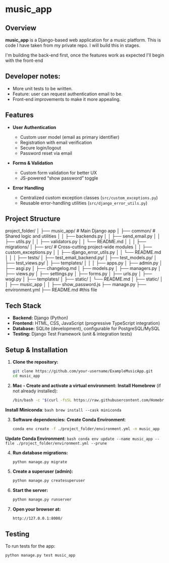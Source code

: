 # music_app

## Overview

**music_app** is a Django-based web application for a music platform. This is code I have taken from my private repo. I will build this in stages.

I'm building the back-end first, once the features work as expected I'll begin with the front-end

## Developer notes:
- More unit tests to be written.
- Feature: user can request authentication email to be.
- Front-end improvements to make it more appealing.

## Features

- **User Authentication**
  - Custom user model (email as primary identifier)
  - Registration with email verification
  - Secure login/logout
  - Password reset via email

- **Forms & Validation**
  - Custom form validation for better UX
  - JS-powered “show password” toggle

- **Error Handling**
  - Centralized custom exception classes (`src/custom_exceptions.py`)
  - Reusable error-handling utilities (`src/django_error_utils.py`)

## Project Structure
project_folder/
│
├── music_app/                  # Main Django app
│   ├── common/                 # Shared logic and utilities
│   │   ├── backends.py
│   │   ├── send_email.py
│   │   ├── utils.py
│   │   ├── validators.py
│   │   └── README.md
│   │
│   ├── migrations/
│   ├── src/                    # Cross-cutting project-wide modules
│   │   ├── custom_exceptions.py
│   │   ├── django_error_utils.py
│   │   └── README.md
│   │
│   ├── tests/
│       ├── test_email_backend.py/
│       ├── test_models.py/
│       ├── test_views.py/
│   ├── templates/
│   │
│   ├── apps.py
│   ├── admin.py
│   ├── asgi.py
│   ├── changelog.md
│   ├── models.py
│   ├── managers.py
│   ├── views.py
│   ├── settings.py
│   ├── forms.py
│   ├── urls.py
│   ├── wsgi.py
│   ├── templates/
│   ├── static/
│   └── README.md
│   ├── static/
│   │   ├── music_app
│   │       ├── show_password.js
├── manage.py
├── environment.yml
├── README.md #this file


## Tech Stack

- **Backend:** Django (Python)
- **Frontend:** HTML, CSS, JavaScript (progressive TypeScript integration)
- **Database:** SQLite (development), configurable for PostgreSQL/MySQL
- **Testing:** Django Test Framework (unit & integration tests)

## Setup & Installation

1. **Clone the repository:**
    ```sh
    git clone https://github.com/your-username/ExampleMusicApp.git
    cd music_app
    ```

2. **Mac - Create and activate a virtual environment:**
**Install Homebrew** (if not already installed):
    ```bash
    /bin/bash -c "$(curl -fsSL https://raw.githubusercontent.com/Homebrew/install/HEAD/install.sh)"
    ```

**Install Miniconda**:
    ```bash
    brew install --cask miniconda
    ```

3. **Software dependencies:**
**Create Conda Environment**:
    ```bash
    conda env create -f ./project_folder/environment.yml -n music_app
    ```
**Update Conda Environment**:
    ```bash
    conda env update --name music_app --file ./project_folder/environment.yml --prune
    ```

4. **Run database migrations:**
    ```sh
    python manage.py migrate
    ```

5. **Create a superuser (admin):**
    ```sh
    python manage.py createsuperuser
    ```

6. **Start the server:**
    ```sh
    python manage.py runserver
    ```

7. **Open your browser at:**
    ```
    http://127.0.0.1:8000/
    ```

## Testing

To run tests for the app:

```sh
python manage.py test music_app